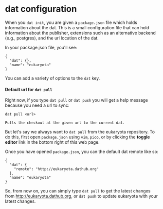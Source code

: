 # dat configuration

When you `dat init`, you are given a `package.json` file which holds information about the dat. This is a small configuration file that can hold information about the publisher, extensions such as an alternative backend (e.g., postgres), and the url location of the dat.

In your package.json file, you'll see:

```
{
  "dat": {},
  "name": "eukaryota"
}
```

You can add a variety of options to the `dat` key.

#### Default url for `dat pull`

Right now, if you type `dat pull` or `dat push` you will get a help message because you need a url to sync:

```
dat pull <url>

Pulls the checkout at the given url to the current dat.
```

But let's say we always want to `dat pull` from the eukaryota repository. To do this, first open `package.json` using `vim`, `pico`, or by clicking the **toggle editor** link in the bottom right of this web page.

Once you have opened `package.json`, you can the default dat remote like so:

```
{
  "dat": {
    "remote": "http://eukaryota.dathub.org"
  },
  "name": "eukaryota"
}
```

So, from now on, you can simply type `dat pull` to get the latest changes from http://eukaryota.dathub.org, or `dat push` to update eukaryota with your latest changes.